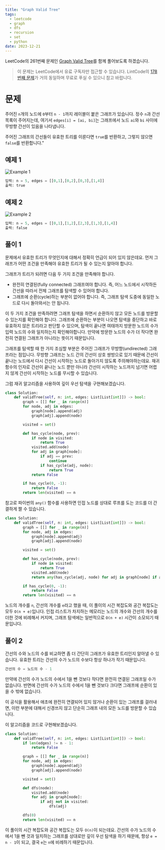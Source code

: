 ```yaml
---
title: "Graph Valid Tree"
tags:
  - leetcode
  - graph
  - dfs
  - recursion
  - set
  - python
date: 2023-12-21
---
```


LeetCode의 261번째 문제인 [Graph Valid Tree](https://leetcode.com/problems/graph-valid-tree/)를 함께 풀어보도록 하겠습니다.

> 이 문제는 LeetCode에서 유료 구독자만 접근할 수 있습니다. LintCode의 [178번째 문제](https://www.lintcode.com/problem/178/)가 거의 동일하며 무료로 푸실 수 있으니 참고 바랍니다.

# 문제

주어진 `n`개의 노드에 `0`부터 `n - 1`까지 레이블이 붙은 그래프가 있습니다.
정수 `n`과 간선 목록이 주어지는데, 여기서 `edges[i] = [ai, bi]`는 그래프에서 노드 `ai`와 `bi` 사이에 무방향 간선이 있음을 나타냅니다.

주어진 그래프의 간선들이 유효한 트리를 이룬다면 `true`를 반환하고, 그렇지 않으면 `false`를 반환합니다."

## 예제 1

![Example 1](https://assets.leetcode.com/uploads/2021/03/12/tree1-graph.jpg)

```py
입력: n = 5, edges = [[0,1],[0,2],[0,3],[1,4]]
출력: true
```

## 예제 2

![Example 2](https://assets.leetcode.com/uploads/2021/03/12/tree2-graph.jpg)

```py
입력: n = 5, edges = [[0,1],[1,2],[2,3],[1,3],[1,4]]
출력: false
```

## 풀이 1

문제에서 유효한 트리가 무엇인지에 대해서 정확히 언급이 되어 있지 않은데요.
먼저 그래프가 어떤 조건을 만족해야 유효한 트리가 될 수 있는지 알아야 합니다.

그래프가 트리가 되려면 다음 두 가지 조건을 만족해야 합니다.

- 완전히 연결된(fully connected) 그래프여야 합니다. 즉, 어느 노드에서 시작하든 간선을 따라서 전체 그래프를 탐색할 수 있어야 합니다.
- 그래프에 순환(cycle)하는 부분이 없어야 합니다. 즉, 그래프 탐색 도중에 동일한 노드로 다시 돌아와서는 안 됩니다.

이 두 가지 조건을 만족하려면 그래프 탐색을 하면서 순환하지 않고 모든 노드를 방문할 수 있는지를 확인해야 합니다.
그래프에 순환하는 부분이 나오면 탐색을 중단하고 바로 유효하지 않은 트리라고 판단할 수 있으며,
탐색이 끝나면 여태까지 방문한 노드의 수가 입력 노드의 수와 일치하는지 확인해야합니다.
만약에 방문한 노드의 수가 더 작다면 완전히 연결된 그래프가 아니라는 뜻이기 때문입니다.

그래프를 탐색할 때 한 가지 조심할 부분은 주어진 그래프가 무방향(undirected) 그래프라는 점입니다.
무방향 그래프는 노드 간의 간선이 상호 쌍방으로 있기 때문에 간선이 끝나는 노드에서 다시 간선이 시작하는 노드로 돌아가지 않도록 주의해야하는데요.
재귀 함수의 인자로 간선이 끝나는 노드 뿐만 아니라 간선이 시작하는 노드까지 넘기면 어렵지 않게 간선이 시작하는 노드를 무시할 수 있습니다.

그럼 재귀 알고리즘을 사용하여 깊이 우선 탐색을 구현해보겠습니다.

```py
class Solution:
    def validTree(self, n: int, edges: List[List[int]]) -> bool:
        graph = [[] for _ in range(n)]
        for node, adj in edges:
            graph[node].append(adj)
            graph[adj].append(node)

        visited = set()

        def has_cycle(node, prev):
            if node in visited:
                return True
            visited.add(node)
            for adj in graph[node]:
                if adj == prev:
                    continue
                if has_cycle(adj, node):
                    return True
            return False

        if has_cycle(0, -1):
            return False
        return len(visited) == n
```

참고로 파이썬의 `any()` 함수를 사용하면 인접 노드를 상대로 루프를 도는 코드를 더 간결하게 짤 수 있습니다.

```py
class Solution:
    def validTree(self, n: int, edges: List[List[int]]) -> bool:
        graph = [[] for _ in range(n)]
        for node, adj in edges:
            graph[node].append(adj)
            graph[adj].append(node)

        visited = set()

        def has_cycle(node, prev):
            if node in visited:
                return True
            visited.add(node)
            return any(has_cycle(adj, node) for adj in graph[node] if adj != prev)

        if has_cycle(0, -1):
            return False
        return len(visited) == n
```

노드의 개수를 `n`, 간선의 개수를 `e`라고 했을 때, 이 풀이의 시간 복잡도와 공간 복잡도는 모두 `O(n + e)`입니다.
인접 리스트가 차지하는 메모리는 노드의 개수와 간선의 개수를 더한 것에 비례해서 커지며, 그래프 탐색에는 일반적으로 `O(n + e)` 시간이 소모되기 때문입니다.

## 풀이 2

간선의 수와 노드의 수를 비교하면 좀 더 간단히 그래프가 유효한 트리인지 알아낼 수 있습니다.
유효한 트리는 간선의 수가 노드의 수보다 항상 하나가 작기 때문입니다.

```py
간선의 수 = 노드의 수 - 1
```

만약에 간선의 수가 노드의 수에서 1을 뺀 것보다 작다면 완전히 연결된 그래프일 수가 없습니다.
반면에 간선의 수가 노드의 수에서 1을 뺀 것보다 크다면 그래프에 순환이 있을 수 밖에 없습니다.

이 공식을 활용해서 애초에 완전히 연결되어 있지 않거나 순환이 있는 그래프를 걸러내면,
이런 부분에 대해서 신경쓰지 않고 단순히 그래프 내의 모든 노드를 방문할 수 있습니다.

이 알고리즘을 코드로 구현해보겠습니다.

```py
class Solution:
    def validTree(self, n: int, edges: List[List[int]]) -> bool:
        if len(edges) != n - 1:
            return False

        graph = [[] for _ in range(n)]
        for node, adj in edges:
            graph[node].append(adj)
            graph[adj].append(node)

        visited = set()

        def dfs(node):
            visited.add(node)
            for adj in graph[node]:
                if adj not in visited:
                    dfs(adj)

        dfs(0)
        return len(visited) == n
```

이 풀이의 시간 복잡도와 공간 복잡도는 모두 `O(n)`이 되는데요.
간선의 수가 노드의 수에서 1을 뺀 것과 일치하는 그래프를 상대로만 깊이 우선 탐색을 하기 때문에,
항상 `e = n - 1`이 되고, 결국 `e`는 `n`에 비례하기 때문입니다.
